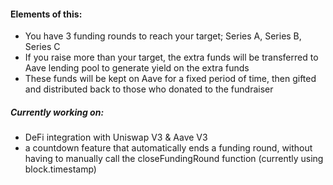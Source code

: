 #### Elements of this:
- You have 3 funding rounds to reach your target; Series A, Series B, Series C 
- If you raise more than your target, the extra funds will be transferred to Aave lending pool to generate yield on the extra funds 
- These funds will be kept on Aave for a fixed period of time, then gifted and distributed back to those who donated to the fundraiser 

##### Currently working on:
- DeFi integration with Uniswap V3 & Aave V3
- a countdown feature that automatically ends a funding round, without having to manually call the closeFundingRound function (currently using block.timestamp)
